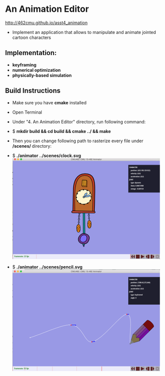 

# An Animation Editor
<http://462cmu.github.io/asst4_animation>

- Implement an application that allows to manipulate and animate jointed cartoon characters

## Implementation: <br/>
- <strong>keyframing</strong> <br/>
- <strong>numerical optimization</strong> <br/>
- <strong>physically-based simulation </strong> <br/>


## Build Instructions
- Make sure you have <strong>cmake</strong> installed
- Open Terminal
- Under "4. An Animation Editor" directory, run following command:
- $ <strong> mkdir build && cd build && cmake ../ && make  </strong>
- Then you can change following path to rasterize every file under <strong> /scenes/ </strong> directory:

- $  <strong> ./animator ../scenes/clock.svg  </strong>
![alt tag](https://github.com/junanita/Computer-Graphics/blob/master/4.%20An%20Animation%20Editor/result/clock.png)

- $  <strong> ./animator ../scenes/pencil.svg  </strong>
![alt tag](https://github.com/junanita/Computer-Graphics/blob/master/4.%20An%20Animation%20Editor/result/pensil.png)

